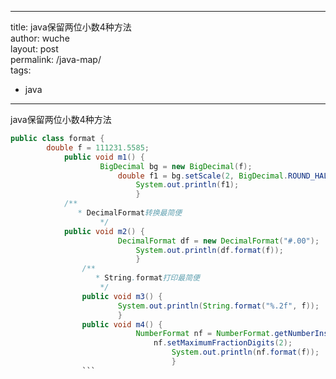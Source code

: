 ---
title: java保留两位小数4种方法   
author: wuche  
layout: post  
permalink:  /java-map/  
tags:  
  - java  
    
  ---    
  java保留两位小数4种方法 


  ```java 
  public class format {
	      double f = 111231.5585;
	          public void m1() {
			          BigDecimal bg = new BigDecimal(f);
				          double f1 = bg.setScale(2, BigDecimal.ROUND_HALF_UP).doubleValue();
					          System.out.println(f1);
						      }
		      /**
			     * DecimalFormat转换最简便
			          */
		      public void m2() {
			              DecimalFormat df = new DecimalFormat("#.00");
				              System.out.println(df.format(f));
					          }
		          /**
			         * String.format打印最简便
				      */
		          public void m3() {
				          System.out.println(String.format("%.2f", f));
					      }
			      public void m4() {
				              NumberFormat nf = NumberFormat.getNumberInstance();
					              nf.setMaximumFractionDigits(2);
						              System.out.println(nf.format(f));
							          }
			      ```
